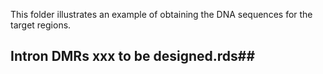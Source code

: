 This folder illustrates an example of obtaining the DNA sequences for the target regions. 

## Intron DMRs xxx to be designed.rds## 
